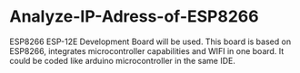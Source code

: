 # Analyze-IP-Adress-of-ESP8266
ESP8266 ESP-12E Development Board will be used. 
This board is based on ESP8266,
 integrates microcontroller capabilities and WIFI in one board. It could be coded like arduino microcontroller in the same IDE.

